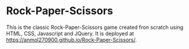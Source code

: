 # Rock-Paper-Scissors
This is the classic Rock-Paper-Scissors game created fron scratch using HTML, CSS, Javascript and JQuery.
It is deployed at https://anmol270900.github.io/Rock-Paper-Scissors/.
